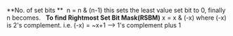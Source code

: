 **No. of set bits **
​
n = n & (n-1)
this sets the least value set bit to 0, finally n becomes.
​
​
**To find Rightmost Set Bit Mask(RSBM)**
x = x & (-x)
where (-x) is 2's complement.
i.e. (-x) = ~x+1 --> 1's complement plus 1
​
​
​
​
​
​
​
​
​
​